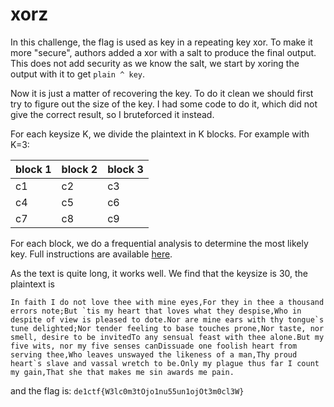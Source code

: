 xorz
============

In this challenge, the flag is used as key in a repeating key xor. To make it more "secure", authors added a xor with a salt to produce the final output.
This does not add security as we know the salt, we start by xoring the output with it to get `plain ^ key`.

Now it is just a matter of recovering the key. To do it clean we should first try to figure out the size of the key. I had some code to do it, which did not give the correct result, so I bruteforced it instead.

For each keysize K, we divide the plaintext in K blocks. For example with K=3:

| block 1   | block 2  | block 3   |
| --------- |--------- | --------- |
| c1        | c2       | c3        |
| c4        | c5       | c6        |
| c7        | c8       | c9        |

For each block, we do a frequential analysis to determine the most likely key. Full instructions are available [here](https://cryptopals.com/sets/1/challenges/6).

As the text is quite long, it works well. We find that the keysize is 30, the plaintext is 
```
In faith I do not love thee with mine eyes,For they in thee a thousand errors note;But `tis my heart that loves what they despise,Who in despite of view is pleased to dote.Nor are mine ears with thy tongue`s tune delighted;Nor tender feeling to base touches prone,Nor taste, nor smell, desire to be invitedTo any sensual feast with thee alone.But my five wits, nor my five senses canDissuade one foolish heart from serving thee,Who leaves unswayed the likeness of a man,Thy proud heart`s slave and vassal wretch to be.Only my plague thus far I count my gain,That she that makes me sin awards me pain.
```
and the flag is:
`de1ctf{W3lc0m3tOjo1nu55un1ojOt3m0cl3W}`
